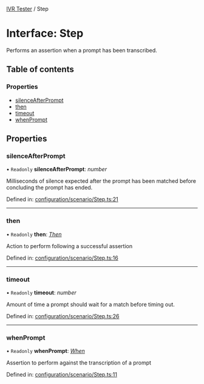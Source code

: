 [IVR Tester](../README.md) / Step

# Interface: Step

Performs an assertion when a prompt has been transcribed.

## Table of contents

### Properties

- [silenceAfterPrompt](step.md#silenceafterprompt)
- [then](step.md#then)
- [timeout](step.md#timeout)
- [whenPrompt](step.md#whenprompt)

## Properties

### silenceAfterPrompt

• `Readonly` **silenceAfterPrompt**: *number*

Milliseconds of silence expected after the prompt has been matched before concluding the prompt has ended.

Defined in: [configuration/scenario/Step.ts:21](https://github.com/SketchingDev/ivr-tester/blob/7160b05/packages/ivr-tester/src/configuration/scenario/Step.ts#L21)

___

### then

• `Readonly` **then**: [*Then*](then.md)

Action to perform following a successful assertion

Defined in: [configuration/scenario/Step.ts:16](https://github.com/SketchingDev/ivr-tester/blob/7160b05/packages/ivr-tester/src/configuration/scenario/Step.ts#L16)

___

### timeout

• `Readonly` **timeout**: *number*

Amount of time a prompt should wait for a match before timing out.

Defined in: [configuration/scenario/Step.ts:26](https://github.com/SketchingDev/ivr-tester/blob/7160b05/packages/ivr-tester/src/configuration/scenario/Step.ts#L26)

___

### whenPrompt

• `Readonly` **whenPrompt**: [*When*](../README.md#when)

Assertion to perform against the transcription of a prompt

Defined in: [configuration/scenario/Step.ts:11](https://github.com/SketchingDev/ivr-tester/blob/7160b05/packages/ivr-tester/src/configuration/scenario/Step.ts#L11)
